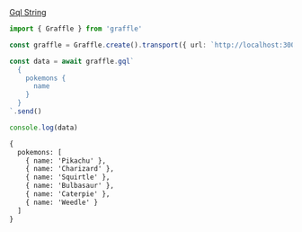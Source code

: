 <div class="ExampleSnippet">
<a href="../../examples/gql/gql-string">Gql String</a>

<!-- dprint-ignore-start -->
```ts twoslash
import { Graffle } from 'graffle'

const graffle = Graffle.create().transport({ url: `http://localhost:3000/graphql` })

const data = await graffle.gql`
  {
    pokemons {
      name
    }
  }
`.send()

console.log(data)
```
<!-- dprint-ignore-end -->

<!-- dprint-ignore-start -->
```txt
{
  pokemons: [
    { name: 'Pikachu' },
    { name: 'Charizard' },
    { name: 'Squirtle' },
    { name: 'Bulbasaur' },
    { name: 'Caterpie' },
    { name: 'Weedle' }
  ]
}
```
<!-- dprint-ignore-end -->

</div>
